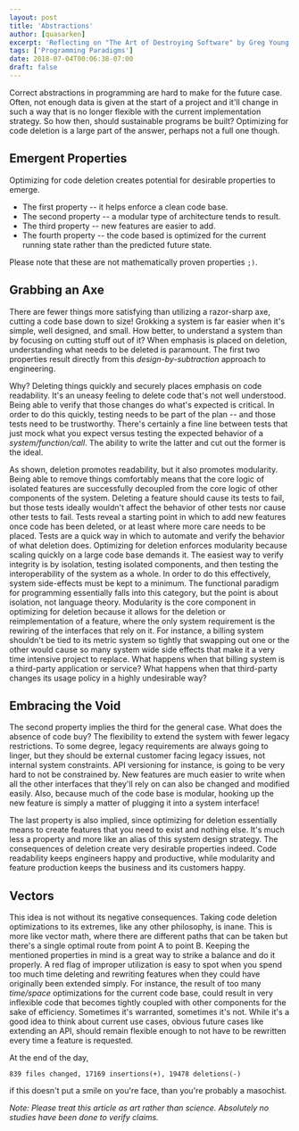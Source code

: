 ```yaml
---
layout: post
title: 'Abstractions'
author: [quasarken]
excerpt: 'Reflecting on "The Art of Destroying Software" by Greg Young'
tags: ['Programming Paradigms']
date: 2018-07-04T00:06:38-07:00
draft: false
---
```


Correct abstractions in programming are hard to make for the future case.
Often, not enough data is given at the start of a project and it'll change in such a way that is no longer flexible with the current implementation strategy.
So how then, should sustainable programs be built?
Optimizing for code deletion is a large part of the answer, perhaps not a full one though.

## Emergent Properties

Optimizing for code deletion creates potential for desirable properties to emerge.

* The first property -- it helps enforce a clean code base.
* The second property -- a modular type of architecture tends to result.
* The third property -- new features are easier to add.
* The fourth property -- the code based is optimized for the current running state rather than the predicted future state.

Please note that these are not mathematically proven properties `;)`.

## Grabbing an Axe

There are fewer things more satisfying than utilizing a razor-sharp axe, cutting a code base down to size!
Grokking a system is far easier when it's simple, well designed, and small.
How better, to understand a system than by focusing on cutting stuff out of it?
When emphasis is placed on deletion, understanding what needs to be deleted is paramount.
The first two properties result directly from this _design-by-subtraction_ approach to engineering.

Why? Deleting things quickly and securely places emphasis on code readability.
It's an uneasy feeling to delete code that's not well understood.
Being able to verify that those changes do what's expected is critical.
In order to do this quickly, testing needs to be part of the plan -- and those tests need to be trustworthy.
There's certainly a fine line between tests that just mock what you expect versus testing the expected behavior of a _system/function/call_.
The ability to write the latter and cut out the former is the ideal.

As shown, deletion promotes readability, but it also promotes modularity.
Being able to remove things comfortably means that the core logic of isolated features are successfully decoupled from the core logic of other components of the system.
Deleting a feature should cause its tests to fail, but those tests ideally wouldn't affect the behavior of other tests nor cause other tests to fail.
Tests reveal a starting point in which to add new features once code has been deleted, or at least where more care needs to be placed.
Tests are a quick way in which to automate and verify the behavior of what deletion does.
Optimizing for deletion enforces modularity because scaling quickly on a large code base demands it.
The easiest way to verify integrity is by isolation, testing isolated components, and then testing the interoperability of the system as a whole.
In order to do this effectively, system side-effects must be kept to a minimum.
The functional paradigm for programming essentially falls into this category, but the point is about isolation, not language theory.
Modularity is the core component in optimizing for deletion because it allows for the deletion or reimplementation of a feature, where the only system requirement is the rewiring of the interfaces that rely on it.
For instance, a billing system shouldn't be tied to its metric system so tightly that swapping out one or the other would cause so many system wide side effects that make it a very time intensive project to replace.
What happens when that billing system is a third-party application or service?
What happens when that third-party changes its usage policy in a highly undesirable way?

## Embracing the Void

The second property implies the third for the general case.
What does the absence of code buy?
The flexibility to extend the system with fewer legacy restrictions.
To some degree, legacy requirements are always going to linger, but they should be external customer facing legacy issues, not internal system constraints.
API versioning for instance, is going to be very hard to not be constrained by.
New features are much easier to write when all the other interfaces that they'll rely on can also be changed and modified easily.
Also, because much of the code base is modular, hooking up the new feature is simply a matter of plugging it into a system interface!

The last property is also implied, since optimizing for deletion essentially means to create features that you need to exist and nothing else.
It's much less a property and more like an alias of this system design strategy.
The consequences of deletion create very desirable properties indeed.
Code readability keeps engineers happy and productive, while modularity and feature production keeps the business and its customers happy.

## Vectors

This idea is not without its negative consequences.
Taking code deletion optimizations to its extremes, like any other philosophy, is inane.
This is more like vector math, where there are different paths that can be taken but there's a single optimal route from point A to point B.
Keeping the mentioned properties in mind is a great way to strike a balance and do it properly.
A red flag of improper utilization is easy to spot when you spend too much time deleting and rewriting features when they could have originally been extended simply.
For instance, the result of too many _time/space_ optimizations for the current code base, could result in very inflexible code that becomes tightly coupled with other components for the sake of efficiency.
Sometimes it's warranted, sometimes it's not.
While it's a good idea to think about current use cases, obvious future cases like extending an API, should remain flexible enough to not have to be rewritten every time a feature is requested.

At the end of the day,
```git
839 files changed, 17169 insertions(+), 19478 deletions(-)
```
if this doesn't put a smile on you're face, than you're probably a masochist.

_Note: Please treat this article as art rather than science. Absolutely no studies have been done to verify claims._
